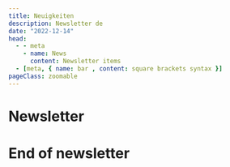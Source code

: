 ```yaml
---
title: Neuigkeiten
description: Newsletter de
date: "2022-12-14"
head:
  - - meta
    - name: News
      content: Newsletter items
  - [meta, { name: bar , content: square brackets syntax }]
pageClass: zoomable
---
```




# Newsletter

<ClientOnly>
  <NewsItem/>
</ClientOnly>

# End of newsletter

